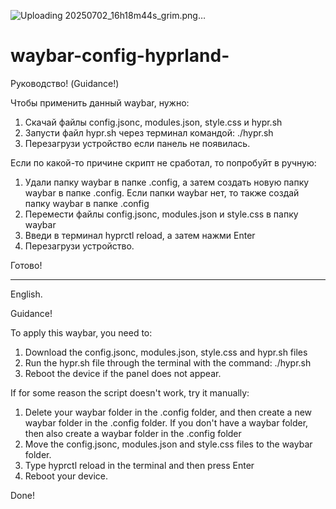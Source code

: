 ![Uploading 20250702_16h18m44s_grim.png…]()

# waybar-config-hyprland-

Руководство! (Guidance!)

Чтобы применить данный waybar, нужно:
1) Скачай файлы  config.jsonc, modules.json, style.css и hypr.sh
2) Запусти файл hypr.sh через терминал командой: ./hypr.sh
3) Перезагрузи устройство если панель не появилась.

Если по какой-то причине скрипт не сработал, то попробуйт в ручную:
1) Удали папку waybar в папке .config, а затем создать новую папку waybar в папке .config. Если папки waybar нет, то также создай папку waybar в папке .config
2) Перемести файлы config.jsonc, modules.json и style.css в папку waybar
3) Введи в терминал hyprctl reload, а затем нажми Enter
4) Перезагрузи устройство.

Готово!
______________________________________________________________________________________________________________________________________________________________________________________________________
English.

Guidance!

To apply this waybar, you need to:
1) Download the config.jsonc, modules.json, style.css and hypr.sh files
2) Run the hypr.sh file through the terminal with the command: ./hypr.sh
3) Reboot the device if the panel does not appear.

If for some reason the script doesn't work, try it manually:
1) Delete your waybar folder in the .config folder, and then create a new waybar folder in the .config folder. If you don't have a waybar folder, then also create a waybar folder in the .config folder
2) Move the config.jsonc, modules.json and style.css files to the waybar folder.
3) Type hyprctl reload in the terminal and then press Enter
4) Reboot your device.

Done!
